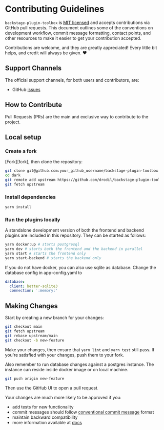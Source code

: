 # Contributing Guidelines

`backstage-plugin-toolbox` is [MIT licensed](LICENSE) and accepts contributions via
GitHub pull requests. This document outlines some of the conventions on
development workflow, commit message formatting, contact points, and other
resources to make it easier to get your contribution accepted.

Contributions are welcome, and they are greatly appreciated! Every little bit helps, and credit will always be given. ❤️

## Support Channels

The official support channels, for both users and contributors, are:

- GitHub [issues](https://github.com/drodil/backstage-plugin-toolbox/issues)

## How to Contribute

Pull Requests (PRs) are the main and exclusive way to contribute to the project.

## Local setup

### Create a fork

[Fork][fork], then clone the repository:

```sh
git clone git@github.com:your_github_username/backstage-plugin-toolbox.git
cd dark
git remote add upstream https://github.com/drodil/backstage-plugin-toolbox.git
git fetch upstream
```

### Install dependencies

```sh
yarn install
```

### Run the plugins locally

A standalone development version of both the frontend and backend plugins are included in this repository.
They can be started as follows:

```sh
yarn docker:up # starts postgresql
yarn dev # starts both the frontend and the backend in parallel
yarn start # starts the frontend only
yarn start-backend # starts the backend only
```

If you do not have docker, you can also use sqlite as database. Change the database config in app-config.yaml
to

```yaml
database:
  client: better-sqlite3
  connection: ':memory:'
```

## Making Changes

Start by creating a new branch for your changes:

```sh
git checkout main
git fetch upstream
git rebase upstream/main
git checkout -b new-feature
```

Make your changes, then ensure that `yarn lint` and `yarn test` still pass. If you're satisfied with your changes, push them to your fork.

Also remember to run database changes against a postgres instance. The instance can reside inside docker image or on local
machine.

```sh
git push origin new-feature
```

Then use the GitHub UI to open a pull request.

Your changes are much more likely to be approved if you:

- add tests for new functionality
- commit messages should follow [conventional commit message](https://www.conventionalcommits.org/en/v1.0.0/) format
- maintain backward compatibility
- more information available at [docs](docs)
